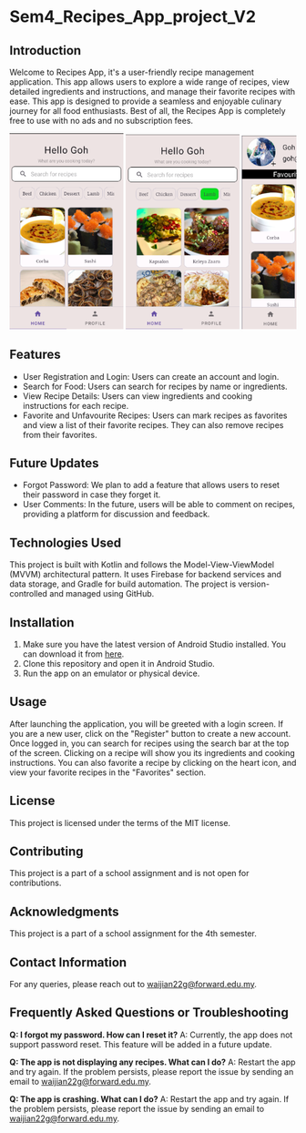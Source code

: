 # Sem4_Recipes_App_project_V2

## Introduction
Welcome to Recipes App, it's a user-friendly recipe management application. This app allows users to explore a wide range of recipes, view detailed ingredients and instructions, and manage their favorite recipes with ease. This app is designed to provide a seamless and enjoyable culinary journey for all food enthusiasts. Best of all, the Recipes App is completely free to use with no ads and no subscription fees.

<div style="white-space: nowrap; overflow-x: auto;">
    <img src="./assets/homepage.png" alt="Home Page" style="width: 200px; height: auto; display: inline-block;">
    <img src="./assets/categories.png" alt="Categories Page" style="width: 200px; height: auto; display: inline-block;">
    <img src="./assets/profile.png" alt="Profile Page" style="width: 200px; height: auto; display: inline-block;">
    <img src="./assets/recipe_details.png" alt="Recipe Details Page" style="width: 200px; height: auto; display: inline-block;">
</div>

## Features

- User Registration and Login: Users can create an account and login.
- Search for Food: Users can search for recipes by name or ingredients.
- View Recipe Details: Users can view ingredients and cooking instructions for each recipe.
- Favorite and Unfavourite Recipes: Users can mark recipes as favorites and view a list of their favorite recipes. They can also remove recipes from their favorites.

## Future Updates

- Forgot Password: We plan to add a feature that allows users to reset their password in case they forget it.
- User Comments: In the future, users will be able to comment on recipes, providing a platform for discussion and feedback.

## Technologies Used

This project is built with Kotlin and follows the Model-View-ViewModel (MVVM) architectural pattern. It uses Firebase for backend services and data storage, and Gradle for build automation. The project is version-controlled and managed using GitHub.

## Installation

1. Make sure you have the latest version of Android Studio installed. You can download it from [here](https://developer.android.com/studio).
2. Clone this repository and open it in Android Studio.
3. Run the app on an emulator or physical device.

## Usage

After launching the application, you will be greeted with a login screen. If you are a new user, click on the "Register" button to create a new account. Once logged in, you can search for recipes using the search bar at the top of the screen. Clicking on a recipe will show you its ingredients and cooking instructions. You can also favorite a recipe by clicking on the heart icon, and view your favorite recipes in the "Favorites" section.

## License

This project is licensed under the terms of the MIT license.

## Contributing

This project is a part of a school assignment and is not open for contributions.

## Acknowledgments

This project is a part of a school assignment for the 4th semester.

## Contact Information

For any queries, please reach out to [waijian22g@forward.edu.my](mailto:waijian22g@forward.edu.my).

## Frequently Asked Questions or Troubleshooting

**Q: I forgot my password. How can I reset it?**
A: Currently, the app does not support password reset. This feature will be added in a future update.

**Q: The app is not displaying any recipes. What can I do?**
A: Restart the app and try again. If the problem persists, please report the issue by sending an email to [waijian22g@forward.edu.my](mailto:waijian22g@forward.edu.my).

**Q: The app is crashing. What can I do?**
A: Restart the app and try again. If the problem persists, please report the issue by sending an email to [waijian22g@forward.edu.my](mailto:waijian22g@forward.edu.my).
